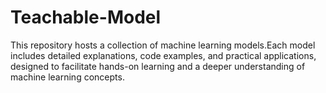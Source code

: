 # Teachable-Model
This repository hosts a collection of machine learning models.Each model includes detailed explanations, code examples, and practical applications, designed to facilitate hands-on learning and a deeper understanding of machine learning concepts.
